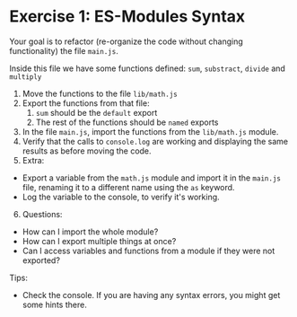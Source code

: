 # Exercise 1: ES-Modules Syntax

Your goal is to refactor (re-organize the code without changing functionality) the file `main.js`.

Inside this file we have some functions defined: `sum`, `substract`, `divide` and `multiply`

1. Move the functions to the file `lib/math.js`
2. Export the functions from that file:
   1. `sum` should be the `default` export
   2. The rest of the functions should be `named` exports
3. In the file `main.js`, import the functions from the `lib/math.js` module.
4. Verify that the calls to `console.log` are working and displaying the same results as before moving the code.
5. Extra:

- Export a variable from the `math.js` module and import it in the `main.js` file, renaming it to a different name using the `as` keyword.
- Log the variable to the console, to verify it's working.

6. Questions:

- How can I import the whole module?
- How can I export multiple things at once?
- Can I access variables and functions from a module if they were not exported?

Tips:

- Check the console. If you are having any syntax errors, you might get some hints there.
